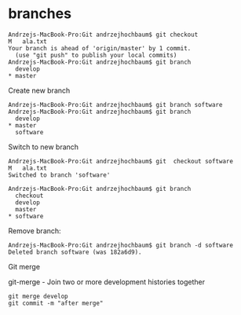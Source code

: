 # branches


```
Andrzejs-MacBook-Pro:Git andrzejhochbaum$ git checkout
M	ala.txt
Your branch is ahead of 'origin/master' by 1 commit.
  (use "git push" to publish your local commits)
Andrzejs-MacBook-Pro:Git andrzejhochbaum$ git branch
  develop
* master
```
Create new branch

```
Andrzejs-MacBook-Pro:Git andrzejhochbaum$ git branch software
Andrzejs-MacBook-Pro:Git andrzejhochbaum$ git branch
  develop
* master
  software
```

Switch to new branch

```
Andrzejs-MacBook-Pro:Git andrzejhochbaum$ git  checkout software
M	ala.txt
Switched to branch 'software'

Andrzejs-MacBook-Pro:Git andrzejhochbaum$ git branch
  checkout
  develop
  master
* software

```

Remove branch:

```
Andrzejs-MacBook-Pro:Git andrzejhochbaum$ git branch -d software
Deleted branch software (was 182a6d9).

```

Git merge

  git-merge - Join two or more development histories together
  
```
git merge develop
git commit -m "after merge"

```
